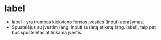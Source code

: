 # label

* label - yra trumpas kiekvieno formos įvesties (input) aprašymas.
* Spustelėjus su įvestim (ang. input) susietą etiketę (ang. label), taip pat bus spustelėtas atitinkama įvestis.

